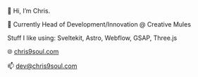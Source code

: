 👋 Hi, I’m Chris.

💼 Currently Head of Development/Innovation @ Creative Mules

Stuff I like using:
Sveltekit,
Astro,
Webflow,
GSAP,
Three.js

🌐 [chris9soul.com](https://www.chris9soul.com)

📫 dev@chris9soul.com
